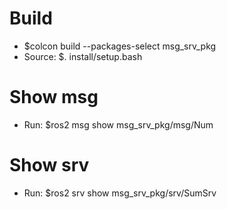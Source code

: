 # Build
- $colcon build --packages-select msg_srv_pkg
- Source: $. install/setup.bash

# Show msg
- Run: $ros2 msg show msg_srv_pkg/msg/Num

# Show srv
- Run: $ros2 srv show msg_srv_pkg/srv/SumSrv
